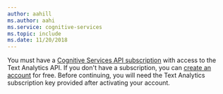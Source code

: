 ```yaml
--- 
author: aahill
ms.author: aahi
ms.service: cognitive-services
ms.topic: include
ms.date: 11/20/2018
--- 
```


You must have a [Cognitive Services API subscription](https://docs.microsoft.com/azure/cognitive-services/cognitive-services-apis-create-account) with access to the Text Analytics API. If you don't have a subscription, you can [create an account](https://azure.microsoft.com/try/cognitive-services/?api=bing-web-search-api) for free. Before continuing, you will need the Text Analytics subscription key provided after activating your account.

